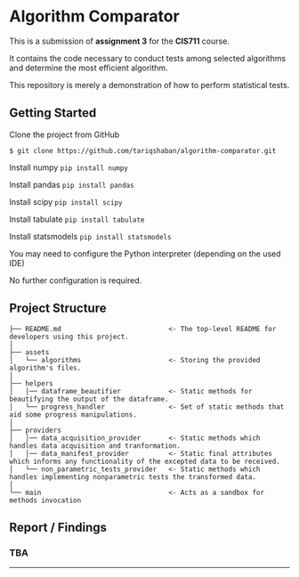 Algorithm Comparator
==============================
This is a submission of **assignment 3** for the **CIS711** course.

It contains the code necessary to conduct tests among selected algorithms and determine the most efficient algorithm.

This repository is merely a demonstration of how to perform statistical tests.


Getting Started
------------
Clone the project from GitHub

`$ git clone https://github.com/tariqshaban/algorithm-comparator.git`

Install numpy
`pip install numpy`

Install pandas
`pip install pandas`

Install scipy
`pip install scipy`

Install tabulate
`pip install tabulate`

Install statsmodels
`pip install statsmodels`

You may need to configure the Python interpreter (depending on the used IDE)

No further configuration is required.


Project Structure
------------
    ├── README.md                           <- The top-level README for developers using this project.
    │
    ├── assets
    │   └── algorithms                      <- Storing the provided algorithm's files.
    │
    ├── helpers
    │   │── dataframe_beautifier            <- Static methods for beautifying the output of the dataframe.
    │   └── progress_handler                <- Set of static methods that aid some progress manipulations.
    │
    ├── providers
    │   │── data_acquisition_provider       <- Static methods which handles data acquisition and tranformation.
    │   │── data_manifest_provider          <- Static final attributes which informs any functionality of the excepted data to be received.
    │   └── non_parametric_tests_provider   <- Static methods which handles implementing nonparametric tests the transformed data.
    │
    └── main                                <- Acts as a sandbox for methods invocation


Report / Findings
------------

### TBA

--------